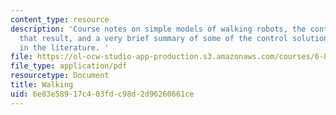 ```yaml
---
content_type: resource
description: 'Course notes on simple models of walking robots, the control problems
  that result, and a very brief summary of some of the control solutions described
  in the literature. '
file: https://ol-ocw-studio-app-production.s3.amazonaws.com/courses/6-832-underactuated-robotics-spring-2009/6e83e58917c403fdc98d2d96260661ce_MIT6_832s09_read_ch05.pdf
file_type: application/pdf
resourcetype: Document
title: Walking
uid: 6e83e589-17c4-03fd-c98d-2d96260661ce
---
```

